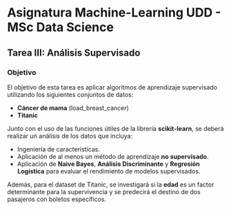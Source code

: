 # Asignatura Machine-Learning UDD - MSc Data Science

## Tarea III: Análisis Supervisado

### Objetivo
El objetivo de esta tarea es aplicar algoritmos de aprendizaje supervisado utilizando los siguientes conjuntos de datos:

- **Cáncer de mama** (load_breast_cancer)
- **Titanic**

Junto con el uso de las funciones útiles de la librería **scikit-learn**, se deberá realizar un análisis de los datos que incluya:

- Ingeniería de características.
- Aplicación de al menos un método de aprendizaje **no supervisado**.
- Aplicación de **Naive Bayes**, **Análisis Discriminante** y **Regresión Logística** para evaluar el rendimiento de modelos supervisados.

Además, para el dataset de Titanic, se investigará si la **edad** es un factor determinante para la supervivencia y se predecirá el destino de dos pasajeros con boletos específicos.

